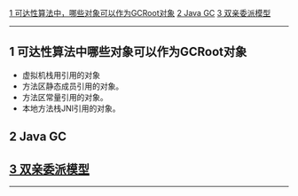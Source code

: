 [1 可达性算法中，哪些对象可以作为GCRoot对象](#1-可达性算法中哪些对象可以作为GCRoot对象)
[2 Java GC](#2-Java-GC)
[3 双亲委派模型](#2-双亲委派模型)

---------------------------------

## 1 可达性算法中哪些对象可以作为GCRoot对象
- 虚拟机栈用引用的对象
- 方法区静态成员引用的对象。
- 方法区常量引用的对象。
- 本地方法栈JNI引用的对象。

## 2 Java GC

## [3 双亲委派模型](https://github.com/MinheZ/Notes/blob/master/note/Java%E8%99%9A%E6%8B%9F%E6%9C%BA.md#%E5%8F%8C%E4%BA%B2%E5%A7%94%E6%B4%BE%E6%A8%A1%E5%9E%8B)


------------------------------
